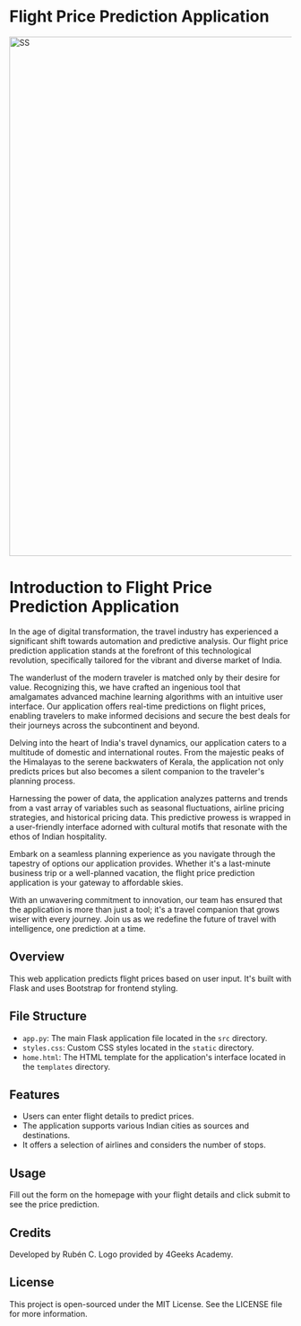 # Flight Price Prediction Application

<img width="925" alt="SS" src="https://github.com/Munchkinland/ML-web-app-using-Flask-pure-flask-/assets/92251234/7169c267-8c6f-4dc2-ab85-6fec1e11f2f2">

# Introduction to Flight Price Prediction Application
In the age of digital transformation, the travel industry has experienced a significant shift towards automation and predictive analysis. Our flight price prediction application stands at the forefront of this technological revolution, specifically tailored for the vibrant and diverse market of India.

The wanderlust of the modern traveler is matched only by their desire for value. Recognizing this, we have crafted an ingenious tool that amalgamates advanced machine learning algorithms with an intuitive user interface. Our application offers real-time predictions on flight prices, enabling travelers to make informed decisions and secure the best deals for their journeys across the subcontinent and beyond.

Delving into the heart of India's travel dynamics, our application caters to a multitude of domestic and international routes. From the majestic peaks of the Himalayas to the serene backwaters of Kerala, the application not only predicts prices but also becomes a silent companion to the traveler's planning process.

Harnessing the power of data, the application analyzes patterns and trends from a vast array of variables such as seasonal fluctuations, airline pricing strategies, and historical pricing data. This predictive prowess is wrapped in a user-friendly interface adorned with cultural motifs that resonate with the ethos of Indian hospitality.

Embark on a seamless planning experience as you navigate through the tapestry of options our application provides. Whether it's a last-minute business trip or a well-planned vacation, the flight price prediction application is your gateway to affordable skies.

With an unwavering commitment to innovation, our team has ensured that the application is more than just a tool; it's a travel companion that grows wiser with every journey. Join us as we redefine the future of travel with intelligence, one prediction at a time.

## Overview
This web application predicts flight prices based on user input. It's built with Flask and uses Bootstrap for frontend styling.

## File Structure
- `app.py`: The main Flask application file located in the `src` directory.
- `styles.css`: Custom CSS styles located in the `static` directory.
- `home.html`: The HTML template for the application's interface located in the `templates` directory.

## Features
- Users can enter flight details to predict prices.
- The application supports various Indian cities as sources and destinations.
- It offers a selection of airlines and considers the number of stops.

## Usage
Fill out the form on the homepage with your flight details and click submit to see the price prediction.

## Credits
Developed by Rubén C. Logo provided by 4Geeks Academy.

## License
This project is open-sourced under the MIT License. See the LICENSE file for more information.
